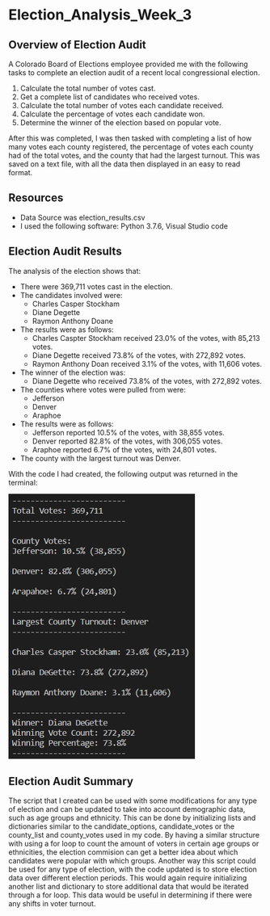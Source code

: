 # Election_Analysis_Week_3

## Overview of Election Audit
A Colorado Board of Elections employee provided me with the following tasks to complete an election audit of a recent local congressional election.

1. Calculate the total number of votes cast.
2. Get a complete list of candidates who received votes.
3. Calculate the total number of votes each candidate received.
4. Calculate the percentage of votes each candidate won.
5. Determine the winner of the election based on popular vote.

After this was completed, I was then tasked with completing a list of how many votes each county registered, the percentage
of votes each county had of the total votes, and the county that had the largest turnout. This was saved on a text file, with all the data then displayed in an easy to read format.

## Resources

- Data Source was election_results.csv
- I used the following software: Python 3.7.6, Visual Studio code

## Election Audit Results

The analysis of the election shows that:
- There were 369,711 votes cast in the election.
- The candidates involved were:
    - Charles Casper Stockham
    - Diane Degette
    - Raymon Anthony Doane
 - The results were as follows:
    - Charles Caspter Stockham received 23.0% of the votes, with 85,213 votes.
    - Diane Degette received 73.8% of the votes, with 272,892 votes.
    - Raymon Anthony Doan received 3.1% of the votes, with 11,606 votes.
 - The winner of the election was:
    - Diane Degette who received 73.8% of the votes, with 272,892 votes.
 - The counties where votes were pulled from were:
    - Jefferson
    - Denver
    - Araphoe
 - The results were as follows:
    - Jefferson reported 10.5% of the votes, with 38,855 votes.
    - Denver reported 82.8% of the votes, with 306,055 votes.
    - Araphoe reported 6.7% of the votes, with 24,801 votes.
 - The county with the largest turnout was Denver.

With the code I had created, the following output was returned in the terminal:

![Results from Terminal](https://github.com/swlim314/Election_Analysis_Week_3/blob/65189046089400ac35a0603ef2e4c19437eb12fe/Images/Results%20from%20Terminal.png)
    
 ## Election Audit Summary
The script that I created can be used with some modifications for any type of election and can be updated to take into account demographic data, such as age groups and ethnicity. This can be done by initializing lists and dictionaries similar to the candidate_options, candidate_votes or the county_list and county_votes used in my code. By having a similar structure with using a for loop to count the amount of voters in certain age groups or ethnicities, the election commision can get a better idea about which candidates were popular with which groups. 
Another way this script could be used for any type of election, with the code updated is to store election data over different election periods. This would again require initializing another list and dictionary to store additional data that would be iterated through a for loop. This data would be useful in determining if there were any shifts in voter turnout.
